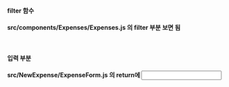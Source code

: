 <h4>filter 함수<h4>
<p>src/components/Expenses/Expenses.js 의 filter 부분 보면 됨<p>
<br/>
<h4>입력 부분<h4>
<p>src/NewExpense/ExpenseForm.js 의 return에 <input type= 부분 보면 됨<p>
